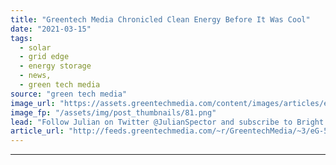 ```yaml
---
title: "Greentech Media Chronicled Clean Energy Before It Was Cool"
date: "2021-03-15"
tags: 
  - solar
  - grid edge
  - energy storage
  - news,
  - green tech media
source: "green tech media"
image_url: "https://assets.greentechmedia.com/content/images/articles/evergreen-skull.jpg"
image_fp: "/assets/img/post_thumbnails/81.png"
lead: "Follow Julian on Twitter @JulianSpector and subscribe to Bright Ideas, his free weekly newsletter on the rise of clean energy. *** When your job involves occasionally illustrating the collapse of companies with a stock image of a skull, there’s a ris ..."
article_url: "http://feeds.greentechmedia.com/~r/GreentechMedia/~3/eG-5a2cCHgQ/greentech-media-shuts-down-clean-energy-rise"
---
```


---
